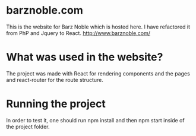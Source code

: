 # barznoble.com
This is the website for Barz Noble which is hosted here. I have refactored it from PhP and Jquery to React. http://www.barznoble.com/


# What was used in the website?

The project was made with React for rendering components and the pages and react-router for the route structure. 

# Running the project

In order to test it, one should run npm install and then npm start inside of the project folder. 
